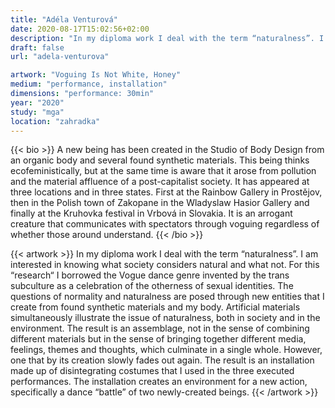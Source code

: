 ```yaml
---
title: "Adéla Venturová"
date: 2020-08-17T15:02:56+02:00
description: "In my diploma work I deal with the term “naturalness”. I am interested in knowing what society considers natural and what not."
draft: false
url: "adela-venturova"

artwork: "Voguing Is Not White, Honey"
medium: "performance, installation"
dimensions: "performance: 30min"
year: "2020"
study: "mga"
location: "zahradka"
---
```


{{< bio >}}
A new being has been created in the Studio of Body Design from an organic body and several found synthetic materials. This being thinks ecofeministically, but at the same time is aware that it arose from pollution and the material affluence of a post-capitalist society. It has appeared at three locations and in three states. First at the Rainbow Gallery in Prostějov, then in the Polish town of Zakopane in the Wladyslaw Hasior Gallery and finally at the Kruhovka festival in Vrbová in Slovakia. It is an arrogant creature that communicates with spectators through voguing regardless of whether those around understand.
{{< /bio >}}


{{< artwork >}}
In my diploma work I deal with the term “naturalness”. I am interested in knowing what society considers natural and what not. For this “research“ I borrowed the Vogue dance genre invented by the trans subculture as a celebration of the otherness of sexual identities. The questions of normality and naturalness are posed through new entities that I create from found synthetic materials and my body. Artificial materials simultaneously illustrate the issue of naturalness, both in society and in the environment. The result is an assemblage, not in the sense of combining different materials but in the sense of bringing together different media, feelings, themes and thoughts, which culminate in a single whole. However, one that by its creation slowly fades out again. The result is an installation made up of disintegrating costumes that I used in the three executed performances. The installation creates an environment for a new action, specifically a dance “battle” of two newly-created beings.
{{< /artwork >}}
